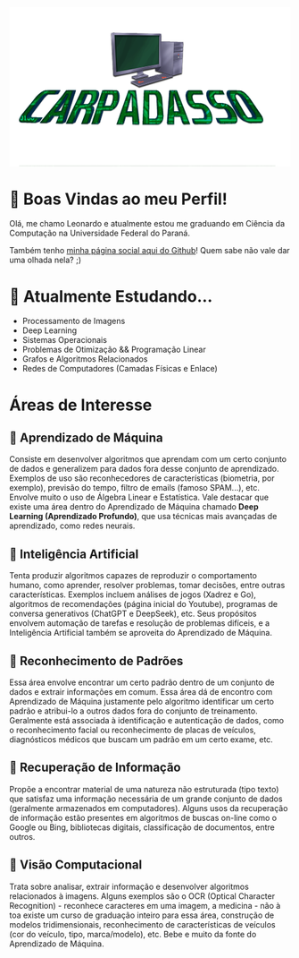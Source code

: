 <p align="center">
  <img src="img-perfil.png" alt="imagem-perfil.jpg" width="600"/>
</p>

# 👋 Boas Vindas ao meu Perfil!
Olá, me chamo Leonardo e atualmente estou me graduando em Ciência da Computação na Universidade Federal do Paraná.

Também tenho [minha página social aqui do Github](https://carpadasso.github.io)! Quem sabe não vale dar uma olhada nela? ;)

# 📒 Atualmente Estudando...
- Processamento de Imagens
- Deep Learning
- Sistemas Operacionais
- Problemas de Otimização && Programação Linear
- Grafos e Algoritmos Relacionados
- Redes de Computadores (Camadas Físicas e Enlace)

# Áreas de Interesse
## 🤖 Aprendizado de Máquina
Consiste em desenvolver algoritmos que aprendam com um certo conjunto de dados e generalizem para dados fora desse conjunto de aprendizado. Exemplos de uso são reconhecedores de características (biometria, por exemplo), previsão do tempo, filtro de emails (famoso SPAM...), etc. Envolve muito o uso de Álgebra Linear e Estatística. Vale destacar que existe uma área dentro do Aprendizado de Máquina chamado **Deep Learning (Aprendizado Profundo)**, que usa técnicas mais avançadas de aprendizado, como redes neurais.

## 🧠 Inteligência Artificial
Tenta produzir algoritmos capazes de reproduzir o comportamento humano, como aprender, resolver problemas, tomar decisões, entre outras características. Exemplos incluem análises de jogos (Xadrez e Go), algoritmos de recomendações (página inicial do Youtube), programas de conversa generativos (ChatGPT e DeepSeek), etc. Seus propósitos envolvem automação de tarefas e resolução de problemas difíceis, e a Inteligência Artificial também se aproveita do Aprendizado de Máquina.

## 🔎 Reconhecimento de Padrões
Essa área envolve encontrar um certo padrão dentro de um conjunto de dados e extrair informações em comum. Essa área dá de encontro com Aprendizado de Máquina justamente pelo algoritmo identificar um certo padrão e atribui-lo a outros dados fora do conjunto de treinamento. Geralmente está associada à identificação e autenticação de dados, como o reconhecimento facial ou reconhecimento de placas de veículos, diagnósticos médicos que buscam um padrão em um certo exame, etc.

## 📄 Recuperação de Informação
Propõe a encontrar material de uma natureza não estruturada (tipo texto) que satisfaz uma informação necessária de um grande conjunto de dados (geralmente armazenados em computadores). Alguns usos da recuperação de informação estão presentes em algoritmos de buscas on-line como o Google ou Bing, bibliotecas digitais, classificação de documentos, entre outros.

## 📸 Visão Computacional
Trata sobre analisar, extrair informação e desenvolver algoritmos relacionados à imagens. Alguns exemplos são o OCR (Optical Character Recognition) - reconhece caracteres em uma imagem, a medicina - não à toa existe um curso de graduação inteiro para essa área, construção de modelos tridimensionais, reconhecimento de características de veículos (cor do veículo, tipo, marca/modelo), etc. Bebe e muito da fonte do Aprendizado de Máquina.
